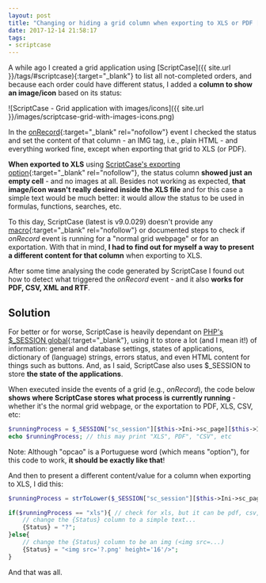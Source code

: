 ```yaml
---
layout: post
title: "Changing or hiding a grid column when exporting to XLS or PDF [Scriptcase]"
date: 2017-12-14 21:58:17
tags:
- scriptcase
---
```


A while ago I created a grid application using [ScriptCase]({{ site.url }}/tags/#scriptcase){:target="_blank"} to list all not-completed orders, and because each order could have different status, I added a **column to show an image/icon** based on its status:

![ScriptCase - Grid application with images/icons]({{ site.url }}/images/scriptcase-grid-with-images-icons.png)

In the [onRecord](http://www.scriptcase.net/docs/en_us/v9/manual/06-applications/02-grid-application/17-grid-events/index.html#onrecord){:target="_blank" rel="nofollow"} event I checked the status and set the content of that column - an IMG tag, i.e., plain HTML - and everything worked fine, except when exporting that grid to XLS (or PDF).

**When exported to XLS** using [ScriptCase's exporting option](http://www.scriptcase.net/docs/en_us/v9/manual/06-applications/02-grid-application/06-export-settings/){:target="_blank" rel="nofollow"}, the status column **showed just an empty cell** - and no images at all. Besides not working as expected, **that image/icon wasn't really desired inside the XLS file** and for this case a simple text would be much better: it would allow the status to be used in formulas, functions, searches, etc.

To this day, ScriptCase (latest is v9.0.029) doesn't provide any [macro](http://www.scriptcase.net/docs/en_us/v9/manual/14-macros/01-general-view/){:target="_blank" rel="nofollow"} or documented steps to check if *onRecord* event is running for a "normal grid webpage" or for an exportation. With that in mind, **I had to find out for myself a way to present a different content for that column** when exporting to XLS.

After some time analysing the code generated by ScriptCase I found out how to detect what triggered the *onRecord* event - and it also **works for PDF, CSV, XML and RTF**.

## Solution

For better or for worse, ScriptCase is heavily dependant on [PHP's $_SESSION global](http://blog.andersonmamede.com.br/php-session-behind-the-scenes/){:target="_blank"}, using it to store a lot (and I mean it!) of information: general and database settings, states of applications, dictionary of (language) strings, errors status, and even HTML content for things such as buttons. And, as I said, ScriptCase also uses $_SESSION to store **the state of the applications**.

When executed inside the events of a grid (e.g., *onRecord*), the code below **shows where ScriptCase stores what process is currently running** - whether it's the normal grid webpage, or the exportation to PDF, XLS, CSV, etc:

```php
$runningProcess = $_SESSION["sc_session"][$this->Ini->sc_page][$this->Ini->nm_cod_apl]["opcao"];
echo $runningProcess; // this may print "XLS", PDF", "CSV", etc
```

Note: Although "opcao" is a Portuguese word (which means "option"), for this code to work, **it should be exactly like that**!

And then to present a different content/value for a column when exporting to XLS, I did this:

```php
$runningProcess = strToLower($_SESSION["sc_session"][$this->Ini->sc_page][$this->Ini->nm_cod_apl]["opcao"]);

if($runningProcess == "xls"){ // check for xls, but it can be pdf, csv, etc
	// change the {Status} column to a simple text...
	{Status} = "?";
}else{
	// change the {Status} column to be an img (<img src=...)
	{Status} = "<img src='?.png' height='16'/>";
}
```

And that was all.